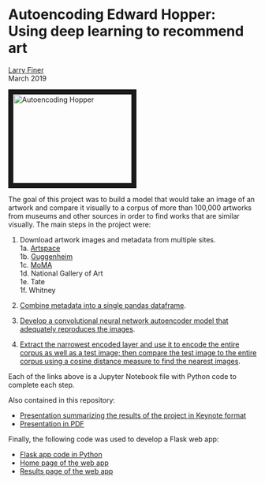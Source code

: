 # Autoencoding Edward Hopper:<br>Using deep learning to recommend art
[Larry Finer](mailto:lfiner@gmail.com)  
March 2019

<a href="http://www.youtube.com/watch?feature=player_embedded&v=BkVNG2aqQYY" target="_blank"><img src="http://img.youtube.com/vi/BkVNG2aqQYY/0.jpg" 
alt="Autoencoding Hopper" width="240" height="180" border="10" /></a>

The goal of this project was to build a model that would take an image of an artwork and compare it visually to a corpus of more than 100,000 artworks from museums and other sources in order to find works that are similar visually. The main steps in the project were:

1. Download artwork images and metadata from multiple sites.  
   1a. [Artspace](1a.%20Download%20Artspace%20images.ipynb)  
   1b. [Guggenheim](1b.%20Download%20Guggenheim%20images%20and%20metadata.ipynb)  
   1c. [MoMA](1c.%20Download%20MoMA%20images.ipynb)  
   1d. National Gallery of Art  
   1e. Tate  
   1f. Whitney  
   
2. [Combine metadata into a single pandas dataframe](2.%20Combine%20metadata%20into%20dataframe.ipynb).  
3. [Develop a convolutional neural network autoencoder model that adequately reproduces the images](3.%20Create%20autoencoder%20model.ipynb).
4. [Extract the narrowest encoded layer and use it to encode the entire corpus as well as a test image; then compare the test image to the entire corpus using a cosine distance measure to find the nearest images](4.%20Encode%20corpus%20and%20compare%20test%20image.ipynb).

Each of the links above is a Jupyter Notebook file with Python code to complete each step.

Also contained in this repository:

- [Presentation summarizing the results of the project in Keynote format](Autoencoding%20Hopper.key)
- [Presentation in PDF](Autoencoding%20Hopper.pdf)

Finally, the following code was used to develop a Flask web app:

- [Flask app code in Python](similart.py)
- [Home page of the web app](index.html)
- [Results page of the web app](results.html)
